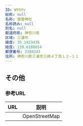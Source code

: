 ```yaml
---
ID: WYhYv
総称: null
名称: 御霊神社
名称読み: null
別名: null
都道府県: 神奈川県
区域: 三浦市
緯度: 35.1423436
経度: 139.6188654
郵便番号: 2380243
住所: 神奈川県三浦市三崎４丁目１２−１１
---
```


## その他

### 参考URL

| URL | 説明          |
| --- | ------------- |
|     | OpenStreetMap |
